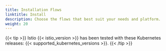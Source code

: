 ```yaml
---
title: Installation Flows
linktitle: Install
description: Choose the flows that best suit your needs and platform.
weight: 20
---
```


{{< tip >}}
Istio {{< istio_version >}} has been tested with these Kubernetes releases:
{{< supported_kubernetes_versions >}}.
{{< /tip >}}
